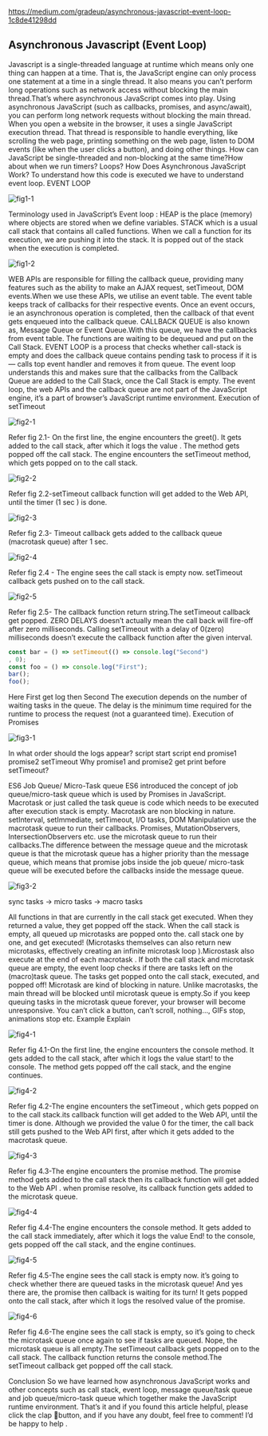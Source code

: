 <!--
 * @Author: wangyunbo
 * @Date: 2021-08-17 11:22:33
 * @LastEditors: wangyunbo
 * @LastEditTime: 2021-08-17 13:15:06
 * @FilePath: \微任务\example.md
 * @Description: file content
-->
https://medium.com/gradeup/asynchronous-javascript-event-loop-1c8de41298dd

## Asynchronous Javascript (Event Loop)

Javascript is a single-threaded language at runtime which means only one thing can happen at a time. That is, the JavaScript engine can only process one statement at a time in a single thread. It also means you can’t perform long operations such as network access without blocking the main thread.That’s where asynchronous JavaScript comes into play. Using asynchronous JavaScript (such as callbacks, promises, and async/await), you can perform long network requests without blocking the main thread.
When you open a website in the browser, it uses a single JavaScript execution thread. That thread is responsible to handle everything, like scrolling the web page, printing something on the web page, listen to DOM events (like when the user clicks a button), and doing other things.
How can JavaScript be single-threaded and non-blocking at the same time?How about when we run timers? Loops?
How Does Asynchronous JavaScript Work?
To understand how this code is executed we have to understand event loop.
EVENT LOOP

![fig1-1](./imgs/fig1-1.png)

Terminology used in JavaScript’s Event loop :
HEAP is the place (memory) where objects are stored when we define variables.
STACK which is a usual call stack that contains all called functions. When we call a function for its execution, we are pushing it into the stack. It is popped out of the stack when the execution is completed.

![fig1-2](./imgs/fig1-2.gif)


WEB APIs are responsible for filling the callback queue, providing many features such as the ability to make an AJAX request, setTimeout, DOM events.When we use these APIs, we utilise an event table. The event table keeps track of callbacks for their respective events. Once an event occurs, ie an asynchronous operation is completed, then the callback of that event gets enqueued into the callback queue.
CALLBACK QUEUE is also known as, Message Queue or Event Queue.With this queue, we have the callbacks from event table. The functions are waiting to be dequeued and put on the Call Stack.
EVENT LOOP is a process that checks whether call-stack is empty and does the callback queue contains pending task to process if it is — calls top event handler and removes it from queue.
The event loop understands this and makes sure that the callbacks from the Callback Queue are added to the Call Stack, once the Call Stack is empty.
The event loop, the web APIs and the callback queue are not part of the JavaScript engine, it’s a part of browser’s JavaScript runtime environment.
Execution of setTimeout

![fig2-1](./imgs/fig2-1.gif)

Refer fig 2.1- On the first line, the engine encounters the greet(). It gets added to the call stack, after which it logs the value . The method gets popped off the call stack. The engine encounters the setTimeout method, which gets popped on to the call stack.

![fig2-2](./imgs/fig2-2.gif)

Refer fig 2.2-setTimeout callback function will get added to the Web API, until the timer (1 sec ) is done.

![fig2-3](./imgs/fig2-3.gif)

Refer fig 2.3- Timeout callback gets added to the callback queue (macrotask queue) after 1 sec.

![fig2-4](./imgs/fig2-4.gif)

Refer fig 2.4 - The engine sees the call stack is empty now. setTimeout callback gets pushed on to the call stack.

![fig2-5](./imgs/fig2-5.gif)

Refer fig 2.5- The callback function return string.The setTimeout callback get popped.
ZERO DELAYS doesn’t actually mean the call back will fire-off after zero milliseconds. Calling setTimeout with a delay of 0(zero) milliseconds doesn’t execute the callback function after the given interval.

```js
const bar = () => setTimeout(() => console.log("Second")
, 0);
const foo = () => console.log("First");
bar();
foo();
```


Here First get log then Second The execution depends on the number of waiting tasks in the queue. The delay is the minimum time required for the runtime to process the request (not a guaranteed time).
Execution of Promises

![fig3-1](./imgs/fig3-1.png)

In what order should the logs appear?
script start
script end
promise1
promise2
setTimeout
Why promise1 and promise2 get print before setTimeout?


ES6 Job Queue/ Micro-Task queue
ES6 introduced the concept of job queue/micro-task queue which is used by Promises in JavaScript. Macrotask or just called the task queue is code which needs to be executed after execution stack is empty. Macrotask are non blocking in nature. setInterval, setImmediate, setTimeout, I/O tasks, DOM Manipulation use the macrotask queue to run their callbacks. Promises, MutationObservers, IntersectionObservers etc. use the microtask queue to run their callbacks.The difference between the message queue and the microtask queue is that the microtask queue has a higher priority than the message queue, which means that promise jobs inside the job queue/ micro-task queue will be executed before the callbacks inside the message queue.


![fig3-2](./imgs/fig3-2.gif)

sync tasks → micro tasks → macro tasks


All functions in that are currently in the call stack get executed. When they returned a value, they get popped off the stack.
When the call stack is empty, all queued up microtasks are popped onto the. call stack one by one, and get executed! (Microtasks themselves can also return new microtasks, effectively creating an infinite microtask loop ).Microstask also execute at the end of each macrotask .
If both the call stack and microtask queue are empty, the event loop checks if there are tasks left on the (macro)task queue. The tasks get popped onto the call stack, executed, and popped off!
Microtask are kind of blocking in nature. Unlike macrotasks, the main thread will be blocked until microtask queue is empty.So if you keep queuing tasks in the microtask queue forever, your browser will become unresponsive. You can’t click a button, can’t scroll, nothing…, GIFs stop, animations stop etc.
Example Explain

![fig4-1](./imgs/fig4-1.gif)

Refer fig 4.1-On the first line, the engine encounters the console method. It gets added to the call stack, after which it logs the value start! to the console. The method gets popped off the call stack, and the engine continues.

![fig4-2](./imgs/fig4-2.gif)

Refer fig 4.2-The engine encounters the setTimeout , which gets popped on to the call stack.its callback function will get added to the Web API, until the timer is done. Although we provided the value 0 for the timer, the call back still gets pushed to the Web API first, after which it gets added to the macrotask queue.

![fig4-3](./imgs/fig4-3.gif)

Refer fig 4.3-The engine encounters the promise method. The promise method gets added to the call stack then its callback function will get added to the Web API . when promise resolve, its callback function gets added to the microtask queue.

![fig4-4](./imgs/fig4-4.gif)

Refer fig 4.4-The engine encounters the console method. It gets added to the call stack immediately, after which it logs the value End! to the console, gets popped off the call stack, and the engine continues.

![fig4-5](./imgs/fig4-5.gif)

Refer fig 4.5-The engine sees the call stack is empty now. it’s going to check whether there are queued tasks in the microtask queue! And yes there are, the promise then callback is waiting for its turn! It gets popped onto the call stack, after which it logs the resolved value of the promise.

![fig4-6](./imgs/fig4-6.gif)

Refer fig 4.6-The engine sees the call stack is empty, so it’s going to check the microtask queue once again to see if tasks are queued. Nope, the microtask queue is all empty.The setTimeout callback gets popped on to the call stack. The callback function returns the console method.The setTimeout callback get popped off the call stack.

Conclusion
So we have learned how asynchronous JavaScript works and other concepts such as call stack, event loop, message queue/task queue and job queue/micro-task queue which together make the JavaScript runtime environment.
That’s it and if you found this article helpful, please click the clap 👏button, and if you have any doubt, feel free to comment! I’d be happy to help .